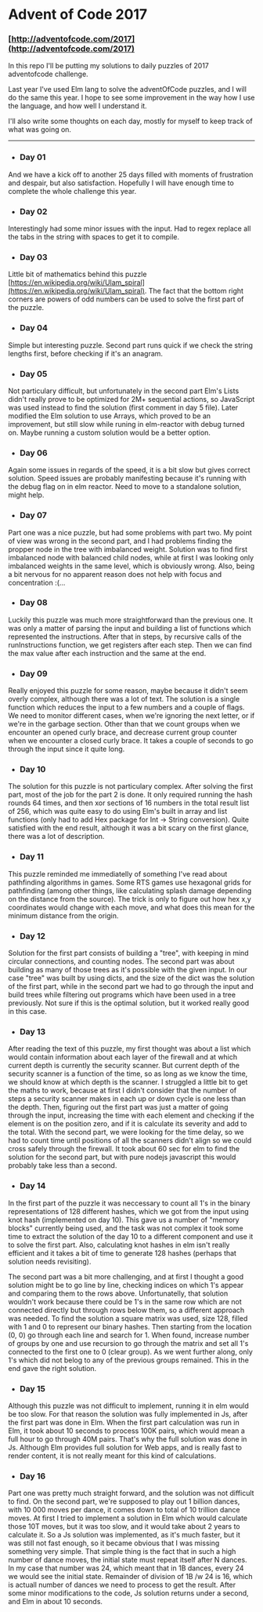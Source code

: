 # Advent of Code 2017
### [http://adventofcode.com/2017](http://adventofcode.com/2017)

In this repo I'll be putting my solutions to daily puzzles of 2017 adventofcode challenge.

Last year I've used Elm lang to solve the adventOfCode puzzles, and I will do the same this year.
I hope to see some improvement in the way how I use the language, and how well I understand it.

I'll also write some thoughts on each day, mostly for myself to keep track of what was going on.

---

- ### Day 01
And we have a kick off to another 25 days filled with moments of frustration and despair, but also satisfaction. Hopefully I will have enough time to complete the whole challenge this year.
- ### Day 02
Interestingly had some minor issues with the input. Had to regex replace all the tabs in the string with spaces to get it to compile.
- ### Day 03
Little bit of mathematics behind this puzzle [https://en.wikipedia.org/wiki/Ulam_spiral](https://en.wikipedia.org/wiki/Ulam_spiral).
The fact that the bottom right corners are powers of odd numbers can be used to solve the first part of the puzzle.
- ### Day 04
Simple but interesting puzzle. Second part runs quick if we check the string lengths first, before checking if it's an anagram.
- ### Day 05
Not particulary difficult, but unfortunately in the second part Elm's Lists didn't really prove to be optimized for 2M+ sequential actions, so JavaScript was used instead to find the solution (first comment in day 5 file). Later modified the Elm solution to use Arrays, which proved to be an improvement, but still slow while runing in elm-reactor with debug turned on. Maybe running a custom solution would be a better option.
- ### Day 06
Again some issues in regards of the speed, it is a bit slow but gives correct solution. Speed issues are probably manifesting because it's running with the debug flag on in elm reactor. Need to move to a standalone solution, might help.
- ### Day 07
Part one was a nice puzzle, but had some problems with part two. My point of view was wrong in the second part, and I had problems finding the propper node in the tree with imbalanced weight. Solution was to find first imbalanced node with balanced child nodes, while at first I was looking only imbalanced weights in the same level, which is obviously wrong. Also, being a bit nervous for no apparent reason does not help with focus and concentration :(...
- ### Day 08
Luckily this puzzle was much more straightforward than the previous one. It was only a matter of parsing the input and building a list of functions which represented the instructions. After that in steps, by recursive calls of the runInstructions function, we get registers after each step. Then we can find the max value after each instruction and the same at the end.
- ### Day 09
Really enjoyed this puzzle for some reason, maybe because it didn't seem overly complex, although there was a lot of text. The solution is a single function which reduces the input to a few numbers and a couple of flags. We need to monitor different cases, when we're ignoring the next letter, or if we're in the garbage section. Other than that we count groups when we encounter an opened curly brace, and decrease current group counter when we encounter a closed curly brace. It takes a couple of seconds to go through the input since it quite long.
- ### Day 10
The solution for this puzzle is not particulary complex. After solving the first part, most of the job for the part 2 is done. It only required running the hash rounds 64 times, and then xor sections of 16 numbers in the total result list of 256, which was quite easy to do using Elm's built in array and list functions (only had to add Hex package for Int -> String conversion). Quite satisfied with the end result, although it was a bit scary on the first glance, there was a lot of description.
- ### Day 11
This puzzle reminded me immediatelly of something I've read about pathfinding algorithms in games. Some RTS games use hexagonal grids for pathfinding (among other things, like calculating splash damage depending on the distance from the source). The trick is only to figure out how hex x,y coordinates would change with each move, and what does this mean for the minimum distance from the origin.
- ### Day 12
Solution for the first part consists of building a "tree", with keeping in mind circular connections, and counting nodes. The second part was about building as many of those trees as it's possible with the given input. In our case "tree" was built by using dicts, and the size of the dict was the solution of the first part, while in the second part we had to go through the input and build trees while filtering out programs which have been used in a tree previously. Not sure if this is the optimal solution, but it worked really good in this case.
- ### Day 13
After reading the text of this puzzle, my first thought was about a list which would contain information about each layer of the firewall and at which current depth is currently the security scanner. But current depth of the security scanner is a function of the time, so as long as we know the time, we should know at which depth is the scanner. I struggled a little bit to get the maths to work, because at first I didn't consider that the number of steps a security scanner makes in each up or down cycle is one less than the depth. Then, figuring out the first part was just a matter of going through the input, increasing the time with each element and checking if the element is on the position zero, and if it is calculate its severity and add to the total. With the second part, we were looking for the time delay, so we had to count time until positions of all the scanners didn't align so we could cross safely through the firewall. It took about 60 sec for elm to find the solution for the second part, but with pure nodejs javascript this would probably take less than a second.
- ### Day 14
In the first part of the puzzle it was neccessary to count all 1's in the binary representations of 128 different hashes, which we got from the input using knot hash (implemented on day 10). This gave us a number of "memory blocks" currently being used, and the task was not complex it took some time to extract the solution of the day 10 to a different component and use it to solve the first part. Also, calculating knot hashes in elm isn't really efficient and it takes a bit of time to generate 128 hashes (perhaps that solution needs revisiting).

The second part was a bit more challenging, and at first I thought a good solution might be to go line by line, checking indices on which 1's appear and comparing them to the rows above. Unfortunatelly, that solution wouldn't work because there could be 1's in the same row which are not connected directly but through rows below them, so a different approach was needed. To find the solution a square matrix was used, size 128, filled with 1 and 0 to represent our binary hashes. Then starting from the location (0, 0) go through each line and search for 1. When found, increase number of groups by one and use recursion to go through the matrix and set all 1's connected to the first one to 0 (clear group). As we went further along, only 1's which did not belog to any of the previous groups remained. This in the end gave the right solution.
- ### Day 15
Although this puzzle was not difficult to implement, running it in elm would be too slow. For that reason the solution was fully implemented in Js, after the first part was done in Elm. When the first part calculation was run in Elm, it took about 10 seconds to process 100K pairs, which would mean a full hour to go through 40M pairs. That's why the full solution was done in Js. Although Elm provides full solution for Web apps, and is really fast to render content, it is not really meant for this kind of calculations.
- ### Day 16
Part one was pretty much straight forward, and the solution was not difficult to find. On the second part, we're supposed to play out 1 billion dances, with 10 000 moves per dance, it comes down to total of 10 trillion dance moves. At first I tried to implement a solution in Elm which would calculate those 10T moves, but it was too slow, and it would take about 2 years to calculate it. So a Js solution was implemented, as it's much faster, but it was still not fast enough, so it became obvious that I was missing something very simple. That simple thing is the fact that in such a high number of dance moves, the initial state must repeat itself after N dances. In my case that number was 24, which meant that in 1B dances, every 24 we would see the initial state. Remainder of division of 1B /w 24 is 16, which is actuall number of dances we need to process to get the result.
After some minor modifications to the code, Js solution returns under a second, and Elm in about 10 seconds.